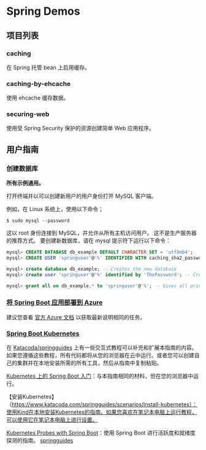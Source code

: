 # Spring Demos

## 项目列表

### caching

在 Spring 托管 bean 上启用缓存。

### caching-by-ehcache

使用 ehcache 缓存数据。

### securing-web

使用受 Spring Security 保护的资源创建简单 Web 应用程序。

## 用户指南

### 创建数据库

**所有示例通用。**

打开终端并以可以创建新用户的用户身份打开 MySQL 客户端。

例如，在 Linux 系统上，使用以下命令；

`$ sudo mysql --password`

这以 root 身份连接到 MySQL，并允许从所有主机访问用户。 这不是生产服务器的推荐方式。
要创建新数据库，请在 mysql 提示符下运行以下命令：

```sql
mysql> CREATE DATABASE db_example DEFAULT CHARACTER SET = 'utf8mb4';
mysql> CREATE USER 'springuser'@'%' IDENTIFIED WITH caching_sha2_password BY 'ThePassword';

mysql> create database db_example; -- Creates the new database
mysql> create user 'springuser'@'%' identified by 'ThePassword'; -- Creates the user

mysql> grant all on db_example.* to 'springuser'@'%'; -- Gives all privileges to the new user on the newly created database
```

### [将 Spring Boot 应用部署到 Azure](https://spring.io/guides/gs/spring-boot-for-azure/)

建议您查看 [官方 Azure 文档](https://docs.microsoft.com/java/azure/spring-framework/deploy-spring-boot-java-app-with-maven-plugin) 以获取最新说明相同的任务。

### [Spring Boot Kubernetes](https://spring.io/guides/gs/spring-boot-kubernetes/)

在 [Katacoda/springguides](https://katacoda.com/springguides) 上有一些交互式教程可以补充和扩展本指南的内容。如果您遵循这些教程，所有代码都将从您的浏览器在云中运行。或者您可以创建自己的集群并在本地安装所需的所有工具，然后从指南中复制粘贴。

[Kubernetes 上的 Spring Boot 入门](https://www.katacoda.com/springguides/scenarios/getting-started)：与本指南相同的材料，但在您的浏览器中运行。

【安装Kubernetes】（https://www.katacoda.com/springguides/scenarios/install-kubernetes）：使用Kind在本地安装Kubernetes的指南。如果您喜欢在笔记本电脑上运行教程，可以使用它在笔记本电脑上进行设置。

[Kubernetes Probes with Spring Boot](https://www.katacoda.com/springguides/scenarios/install-kubernetes)：使用 Spring Boot 进行活跃度和就绪度探测的指南。
[springguides](https://katacoda.com/springguides)

